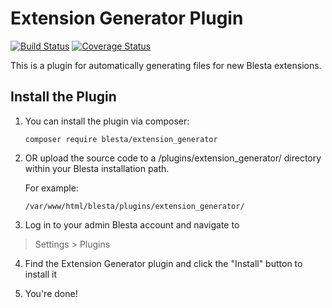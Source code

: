 # Extension Generator Plugin

[![Build Status](https://travis-ci.org/blesta/plugin-extension_generator.svg?branch=master)](https://travis-ci.org/blesta/plugin-extension_generator) [![Coverage Status](https://coveralls.io/repos/github/blesta/plugin-extension_generator/badge.svg?branch=master)](https://coveralls.io/github/blesta/plugin-extension_generator?branch=master)

This is a plugin for automatically generating files for new Blesta extensions.

## Install the Plugin

1. You can install the plugin via composer:

    ```
    composer require blesta/extension_generator
    ```

2. OR upload the source code to a /plugins/extension_generator/ directory within
your Blesta installation path.

    For example:

    ```
    /var/www/html/blesta/plugins/extension_generator/
    ```

3. Log in to your admin Blesta account and navigate to
> Settings > Plugins

4. Find the Extension Generator plugin and click the "Install" button to install it

5. You're done!
